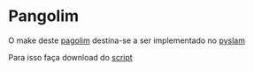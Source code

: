 # Pangolim

O make deste [pagolim](https://github.com/uoip/pangolin) destina-se a ser implementado no [pyslam](https://github.com/ljkeller/PySlam?tab=readme-ov-file)

Para isso faça download do [script](./install_pangolin.sh)
